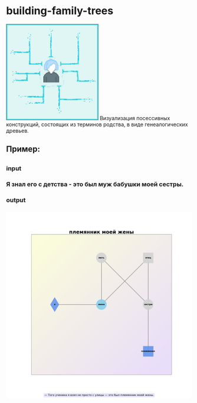 # building-family-trees
<img src="https://github.com/Magic-near/building-family-trees/blob/master/logo.jpg" width="250"/>
Визуализация посессивных конструкций, состоящих из терминов родства, в виде генеалогических древьев.
<h2>Пример:<h2/>
<h3>input<h3/>
<p>Я знал его с детства - это был муж бабушки моей сестры.<p/>
<h3>output<h3/>
<img src="https://github.com/Magic-near/building-family-trees/blob/master/graph.png" width='800'/>
